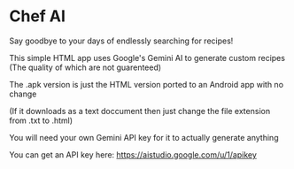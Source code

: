 # Chef AI

Say goodbye to your days of endlessly searching for recipes!

This simple HTML app uses Google's Gemini AI to generate custom recipes (The quality of which are not guarenteed)

The .apk version is just the HTML version ported to an Android app with no change

(If it downloads as a text doccument then just change the file extension from .txt to .html)

You will need your own Gemini API key for it to actually generate anything

You can get an API key here: https://aistudio.google.com/u/1/apikey
